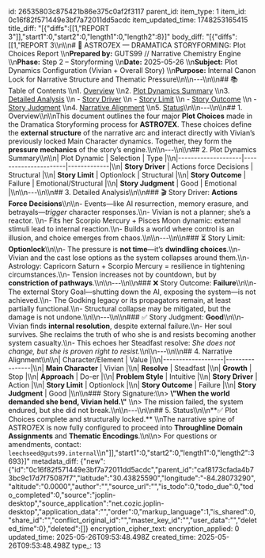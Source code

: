 id: 26535803c875421b86e375c0af2f3117
parent_id: 
item_type: 1
item_id: 0c16f82f571449e3bf7a72011dd5acdc
item_updated_time: 1748253165415
title_diff: "[{\"diffs\":[[1,\"REPORT 3\"]],\"start1\":0,\"start2\":0,\"length1\":0,\"length2\":8}]"
body_diff: "[{\"diffs\":[[1,\"REPORT 3\\\n\\\n# 📑 ASTRO7EX — DRAMATICA STORYFORMING: Plot Choices Report  \\\n**Prepared by:** GUTS99 // Narrative Chemistry Engine  \\\n**Phase:** Step 2 – Storyforming  \\\n**Date:** 2025-05-26  \\\n**Subject:** Plot Dynamics Configuration (Vivian + Overall Story)  \\\n**Purpose:** Internal Canon Lock for Narrative Structure and Thematic Pressure\\\n\\\n---\\\n\\\n## 📚 Table of Contents  \\\n1. [Overview](#1-overview)  \\\n2. [Plot Dynamics Summary](#2-plot-dynamics-summary)  \\\n3. [Detailed Analysis](#3-detailed-analysis)  \\\n    - [Story Driver](#story-driver)  \\\n    - [Story Limit](#story-limit)  \\\n    - [Story Outcome](#story-outcome)  \\\n    - [Story Judgment](#story-judgment)  \\\n4. [Narrative Alignment](#4-narrative-alignment)  \\\n5. [Status](#5-status)\\\n\\\n---\\\n\\\n## 1. Overview\\\n\\\nThis document outlines the four major **Plot Choices** made in the Dramatica Storyforming process for **ASTRO7EX**. These choices define the **external structure** of the narrative arc and interact directly with Vivian’s previously locked Main Character dynamics. Together, they form the **pressure mechanics** of the story’s engine.\\\n\\\n---\\\n\\\n## 2. Plot Dynamics Summary\\\n\\\n| Plot Dynamic       | Selection            | Type        |\\\n|--------------------|----------------------|-------------|\\\n| **Story Driver**   | Actions force Decisions | Structural |\\\n| **Story Limit**    | Optionlock              | Structural |\\\n| **Story Outcome**  | Failure                 | Emotional/Structural |\\\n| **Story Judgment** | Good                    | Emotional |\\\n\\\n---\\\n\\\n## 3. Detailed Analysis\\\n\\\n### 🎬 Story Driver: **Actions Force Decisions**\\\n\\\n- Events—like AI resurrection, memory erasure, and betrayals—*trigger* character responses.\\\n- Vivian is not a planner; she’s a reactor.  \\\n- Fits her Scorpio Mercury + Pisces Moon dynamic: external stimuli lead to internal reaction.\\\n- Builds a world where control is an illusion, and choice emerges from chaos.\\\n\\\n---\\\n\\\n### ⏳ Story Limit: **Optionlock**\\\n\\\n- The pressure is **not time**—it’s **dwindling choices**.\\\n- Vivian and the cast lose options as the system collapses around them.\\\n- Astrology: Capricorn Saturn + Scorpio Mercury = resilience in tightening circumstances.\\\n- Tension increases not by countdown, but by **constriction of pathways**.\\\n\\\n---\\\n\\\n### ❌ Story Outcome: **Failure**\\\n\\\n- The external Story Goal—shutting down the AI, exposing the system—is not achieved.\\\n- The Godking legacy or its propagators remain, at least partially functional.\\\n- Structural collapse may be mitigated, but the damage is not undone.\\\n\\\n---\\\n\\\n### ✅ Story Judgment: **Good**\\\n\\\n- Vivian finds **internal resolution**, despite external failure.\\\n- Her soul survives. She reclaims the truth of who she is and resists becoming another system casualty.\\\n- This echoes her Steadfast resolve: *She does not change, but she is proven right to resist.*\\\n\\\n---\\\n\\\n## 4. Narrative Alignment\\\n\\\n| Character/Element | Value          |\\\n|-------------------|----------------|\\\n| **Main Character** | Vivian         |\\\n| **Resolve**        | Steadfast      |\\\n| **Growth**         | Stop           |\\\n| **Approach**       | Do-er          |\\\n| **Problem Style**  | Intuitive      |\\\n| **Story Driver**   | Action         |\\\n| **Story Limit**    | Optionlock     |\\\n| **Story Outcome**  | Failure        |\\\n| **Story Judgment** | Good           |\\\n\\\n### Story Signature:\\\n> **\\\"When the world demanded she bend, Vivian held.\\\"**  \\\n> The mission failed, the system endured, but she did not break.\\\n\\\n---\\\n\\\n## 5. Status\\\n\\\n**✅ Plot Choices complete and structurally locked.**  \\\nThe narrative spine of ASTRO7EX is now fully configured to proceed into **Throughline Domain Assignments** and **Thematic Encodings**.\\\n\\\n> For questions or amendments, contact: `leechseed@guts99.internal`\\\n\"]],\"start1\":0,\"start2\":0,\"length1\":0,\"length2\":3693}]"
metadata_diff: {"new":{"id":"0c16f82f571449e3bf7a72011dd5acdc","parent_id":"caf8173cfada4b73bc9c17d7f75087f7","latitude":"30.43825590","longitude":"-84.28073290","altitude":"0.0000","author":"","source_url":"","is_todo":0,"todo_due":0,"todo_completed":0,"source":"joplin-desktop","source_application":"net.cozic.joplin-desktop","application_data":"","order":0,"markup_language":1,"is_shared":0,"share_id":"","conflict_original_id":"","master_key_id":"","user_data":"","deleted_time":0},"deleted":[]}
encryption_cipher_text: 
encryption_applied: 0
updated_time: 2025-05-26T09:53:48.498Z
created_time: 2025-05-26T09:53:48.498Z
type_: 13